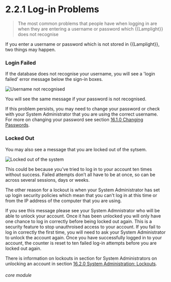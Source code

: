 # 2.2.1 Log-in Problems

> The most common problems that people have when logging in are when they are entering a username or password which {{Lamplight}} does not recognise

If you enter a username or password which is not stored in {{Lamplight}}, two things may happen. 

### Login Failed

If the database does not recognise your username, you will see a 'login failed' error message below the sign-in boxes.

![Username not recognised](2.2.0a.png)

You will see the same message if your password is not recognised.

If this problem persists, you may need to change your password or check with your System Administrator that you are using the correct username. For more on changing your password see section [16.1.0 Changing Passwords](help/index/p/16.1.0).


### Locked Out

You may also see a message that you are locked out of the sytsem.  

![Locked out of the system](2.2.0b.png)

This could be because you’ve tried to log in to your account ten times without success. Failed attempts don’t all have to be at once, so can be across several sessions, days or weeks. 

The other reason for a lockout is when your System Administrator has set up login security policies which mean that you can't log in at this time or from the IP address of the computer that you are using.

If you see this message please see your System Admnistrator who will be able to unlock your account. Once it has been unlocked you will only have one chance to log in correctly before being locked out again. This is a security feature to stop unauthroised access to your account. If you fail to log in correctly the first time, you will need to ask your System Administrator to unlock the account again. Once you have successfully logged in to your account, the counter is reset to ten failed log-in attempts before you are locked out again.

There is information on lockouts in section for System Administrators on unlocking an account in section [16.2.0 System Administration: Lockouts](help/index/p/16.2.0).


###### core module
